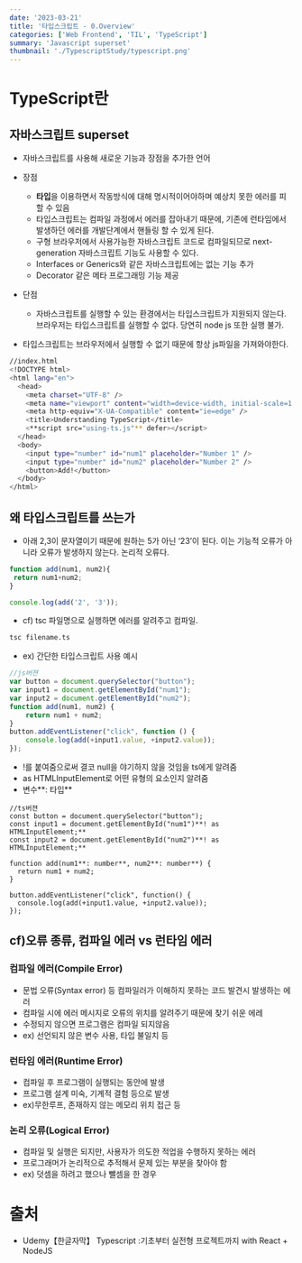 ```yaml
---
date: '2023-03-21'
title: '타입스크립트 - 0.Overview'
categories: ['Web Frontend', 'TIL', 'TypeScript']
summary: 'Javascript superset'
thumbnail: './TypescriptStudy/typescript.png'
---
```


# TypeScript란

## 자바스크립트 superset

- 자바스크립트를 사용해 새로운 기능과 장점을 추가한 언어
- 장점
  - **타입**을 이용하면서 작동방식에 대해 명시적이어야하며 예상치 못한 에러를 피할 수 있음
  - 타입스크립트는 컴파일 과정에서 에러를 잡아내기 때문에, 기존에 런타임에서 발생하던 에러를 개발단계에서 핸들링 할 수 있게 된다.
  - 구형 브라우저에서 사용가능한 자바스크립트 코드로 컴파일되므로 next-generation 자바스크립트 기능도 사용할 수 있다.
  - Interfaces or Generics와 같은 자바스크립트에는 없는 기능 추가
  - Decorator 같은 메타 프로그래밍 기능 제공
- 단점
  - 자바스크립트를 실행할 수 있는 환경에서는 타입스크립트가 지원되지 않는다. 브라우저는 타입스크립트를 실행할 수 없다. 당연히 node js 또한 실행 불가.

- 타입스크립트는 브라우저에서 실행할 수 없기 때문에 항상 js파일을 가져와야한다.

```bash
//index.html
<!DOCTYPE html>
<html lang="en">
  <head>
    <meta charset="UTF-8" />
    <meta name="viewport" content="width=device-width, initial-scale=1.0" />
    <meta http-equiv="X-UA-Compatible" content="ie=edge" />
    <title>Understanding TypeScript</title>
    <**script src="using-ts.js"** defer></script>
  </head>
  <body>
    <input type="number" id="num1" placeholder="Number 1" />
    <input type="number" id="num2" placeholder="Number 2" />
    <button>Add!</button>
  </body>
</html>
```

## 왜 타입스크립트를 쓰는가

- 아래 2,3이 문자열이기 때문에 원하는 5가 아닌 ‘23’이 된다. 이는 기능적 오류가 아니라 오류가 발생하지 않는다. 논리적 오류다.

```jsx
function add(num1, num2){
 return num1+num2;
}

console.log(add('2', '3'));
```

- cf) tsc 파일명으로 실행하면 에러를 알려주고 컴파일.

```bash
tsc filename.ts
```

- ex) 간단한 타입스크립트 사용 예시

```jsx
//js버젼
var button = document.querySelector("button");
var input1 = document.getElementById("num1");
var input2 = document.getElementById("num2");
function add(num1, num2) {
    return num1 + num2;
}
button.addEventListener("click", function () {
    console.log(add(+input1.value, +input2.value));
});
```

- !를 붙여줌으로써 결코 null을 야기하지 않을 것임을 ts에게 알려줌
- as HTMLInputElement로  어떤 유형의 요소인지 알려줌
- 변수**: 타입**

```tsx
//ts버젼
const button = document.querySelector("button");
const input1 = document.getElementById("num1")**! as HTMLInputElement;**
const input2 = document.getElementById("num2")**! as HTMLInputElement;**

function add(num1**: number**, num2**: number**) {
  return num1 + num2;
}

button.addEventListener("click", function() {
  console.log(add(+input1.value, +input2.value));
});
```

## cf)오류 종류, 컴파일 에러 vs 런타임 에러

### 컴파일 에러(Compile Error)

- 문법 오류(Syntax error) 등 컴파일러가 이해하지 못하는 코드 발견시 발생하는 에러
- 컴파일 시에 에러 메시지로 오류의 위치를 알려주기 때문에 찾기 쉬운 에레
- 수정되지 않으면 프로그램은 컴파일 되지않음
- ex) 선언되지 않은 변수 사용, 타입 불일치 등

### 런타임 에러(Runtime Error)

- 컴파일 후 프로그램이 실행되는 동안에 발생
- 프로그램 설계 미숙, 기계적 결험 등으로 발생
- ex)무한루프,  존재하지 않는 메모리 위치 접근 등

### 논리 오류(Logical Error)

- 컴파일 및 실행은 되지만, 사용자가 의도한 적업을 수행하지 못하는 에러
- 프로그래머가 논리적으로 추적해서 문제 있는 부분을 찾아야 함
- ex) 덧셈을 하려고 했으나 뺄셈을 한 경우

# **출처**

- Udemy【한글자막】 Typescript :기초부터 실전형 프로젝트까지 with React + NodeJS
